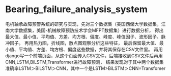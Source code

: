 # Bearing_failure_analysis_system
电机轴承故障预警系统的研究与实现，先对三个数据集（美国西储大学数据集，江南大学数据集，美国-机械故障预防技术学会MFPT数据集）进行数据分析， 得出最大值、最小值、平均值、方差、均方根、偏度、峰度、峰值因子、波形因子、脉冲因子。 再用热力图，折线图，散点图观察分析这些特征， 最后保留最大值、最小值、平均值、方差、均方根、偏度这些数据，并将其保存在CSV文件里。 再用django写一个前端页面，从这个页面传入CSV文件，后端接收到CSV文件后再用CNN,LSTM,BiLSTM,Transformer进行故障预测， 结果发现对于其中两个数据集准确率LSTM＞BiLSTM＞CNN，其中一个是LSTM>BiLSTM＞CNN=Transfomer
